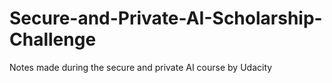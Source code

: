 # Secure-and-Private-AI-Scholarship-Challenge
Notes made during the secure and private AI course by Udacity
